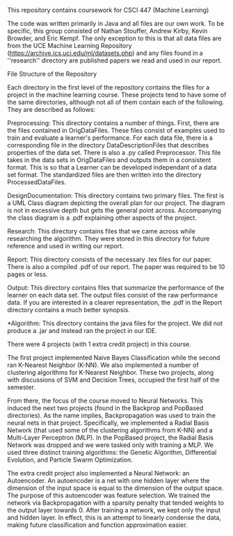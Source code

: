 This repository contains coursework for CSCI 447 (Machine Learning)

The code was written primarily in Java and all files are our own work. To be specific, this group consisted of Nathan Stouffer, Andrew Kirby, Kevin Browder, and Eric Kempf. The only exception to this is that all data files are from the UCE Machine Learning Repository (https://archive.ics.uci.edu/ml/datasets.php) and any files found in a ''research'' directory are published papers we read and used in our report.

File Structure of the Repository

Each directory in the first level of the repository contains the files for a project in the machine learning course.
These projects tend to have some of the same directories, although not all of them contain each of the following. They are described as follows:

Preprocessing: This directory contains a number of things. First, there are the files contained in OrigDataFiles. These files consist of examples used to train and evaluate a learner's performance. For each data file, there is a corresponding file in the directory DataDescriptionFiles that describes properties of the data set. There is also a .py called Preprocessor. This file takes in the data sets in OrigDataFiles and outputs them in a consistent format. This is so that a Learner can be developed independant of a data set format. The standardized files are then written into the directory ProcessedDataFiles.

DesignDocumentation: This directory contains two primary files. The first is a UML Class diagram depicting the overall plan for our project. The diagram is not in excessive depth but gets the general point across. Accompanying the class diagram is a .pdf explaining other aspects of the project.

Research: This directory contains files that we came across while researching the algorithm. They were stored in this directory for future reference and used in writing our report.

Report: This directory consists of the necessary .tex files for our paper. There is also a compiled .pdf of our report. The paper was required to be 10 pages or less.

Output: This directory contains files that summarize the performance of the learner on each data set. The output files consist of the raw performance data. If you are interested in a clearer representation, the .pdf in the Report directory contains a much better synopsis.

*Algorithm: This directory contains the java files for the project. We did not produce a .jar and instead ran the project in our IDE.

There were 4 projects (with 1 extra credit project) in this course.

The first project implemented Naive Bayes Classification while the second ran K-Nearest Neighbor (K-NN). We also implemented a number of clustering algorithms for K-Nearest Neighbor. These two projects, along with discussions of SVM and Decision Trees, occupied the first half of the semester.

From there, the focus of the course moved to Neural Networks. This induced the next two projects (found in the Backprop and PopBased directories). As the name implies, Backpropagation was used to train the neural nets in that project. Specifically, we implemented a Radial Basis Network (that used some of the clustering algorithms from K-NN) and a Multi-Layer Perceptron (MLP). In the PopBased project, the Radial Basis Network was dropped and we were tasked only with training a MLP. We used three distinct training algorithms: the Genetic Algorithm, Differential Evolution, and Particle Swarm Optimization.

The extra credit project also implemented a Neural Network: an Autoencoder. An autoencoder is a net with one hidden layer where the dimension of the input space is equal to the dimension of the output space. The purpose of this autoencoder was feature selection. We trained the network via Backpropagation with a sparsity penalty that tended weights to the output layer towards 0. After training a network, we kept only the input and hidden layer. In effect, this is an attempt to linearly condense the data, making future classification and function approximation easier.
